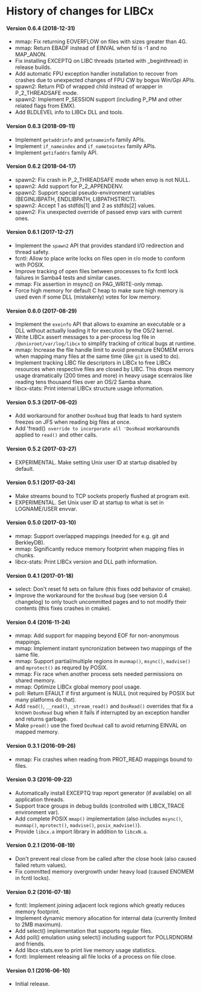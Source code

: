 # History of changes for LIBCx

#### Version 0.6.4 (2018-12-31)

* mmap: Fix returning EOVERFLOW on files with sizes greater than 4G.
* mmap: Return EBADF instead of EINVAL when fd is -1 and no MAP_ANON.
* Fix installing EXCEPTQ on LIBC threads (started with _beginthread) in release builds.
* Add automatic FPU exception handler installation to recover from crashes due to unexpected changes of FPU CW by bogus Win/Gpi APIs.
* spawn2: Return PID of wrapped child instead of wrapper in P_2_THREADSAFE mode.
* spawn2: Implement P_SESSION support (including P_PM and other related flags from EMX).
* Add BLDLEVEL info to LIBCx DLL and tools.

#### Version 0.6.3 (2018-09-11)

* Implement `getaddrinfo` and `getnameinfo` family APIs.
* Implement `if_nameindex` and `if_nametointex` family APIs.
* Implement `getifaddrs` family API.

#### Version 0.6.2 (2018-04-17)

* spawn2: Fix crash in P_2_THREADSAFE mode when envp is not NULL.
* spawn2: Add support for P_2_APPENDENV.
* spawn2: Support special pseudo-environment variables (BEGINLIBPATH, ENDLIBPATH, LIBPATHSTRICT).
* spawn2: Accept 1 as stdfds[1] and 2 as stdfds[2] values.
* spawn2: Fix unexpected override of passed envp vars with current ones.

#### Version 0.6.1 (2017-12-27)
* Implement the `spawn2` API that provides standard I/O redirection and thread safety.
* fcntl: Allow to place write locks on files open in r/o mode to conform with POSIX.
* Improve tracking of open files between processes to fix fcntl lock failures in Samba4 tests and similar cases.
* mmap: Fix assertion in msync() on PAG_WRITE-only mmap.
* Force high memory for default C heap to make sure high memory is used even if some DLL (mistakenly) votes for low memory.

#### Version 0.6.0 (2017-08-29)

* Implement the `exeinfo` API that allows to examine an executable or a DLL without actually loading it for execution by the OS/2 kernel.
* Write LIBCx assert messages to a per-process log file in `/@unixroot/var/log/libcx` to simplify tracking of critical bugs at runtime.
* mmap: Increase the file handle limit to avoid premature ENOMEM errors when mapping many files at the same time  (like `git` is used to do).
* Implement tracking LIBC file descriptors in LIBCx to free LIBCx resources when respective files are closed by LIBC. This drops memory usage dramatically (200 times and more) in heavy usage scenraios like reading tens thousand files over an OS/2 Samba share.
* libcx-stats: Print internal LIBCx structure usage information.

#### Version 0.5.3 (2017-06-02)

* Add workaround for another `DosRead` bug that leads to hard system freezes on JFS when reading big files at once.
* Add 'fread()` override to incorporate all 'DosRead` workarounds applied to `read()` and other calls.

#### Version 0.5.2 (2017-03-27)

* EXPERIMENTAL. Make setting Unix user ID at startup disabled by default.

#### Version 0.5.1 (2017-03-24)

* Make streams bound to TCP sockets properly flushed at program exit.
* EXPERIMENTAL. Set Unix user ID at startup to what is set in LOGNAME/USER envvar.

#### Version 0.5.0 (2017-03-10)

* mmap: Support overlapped mappings (needed for e.g. git and BerkleyDB).
* mmap: Significantly reduce memory footprint when mapping files in chunks.
* libcx-stats: Print LIBCx version and DLL path information.

#### Version 0.4.1 (2017-01-18)

* select: Don't reset fd sets on failure (this fixes odd behavior of cmake).
* Improve the workaround for the `DosRead` bug (see version 0.4 changelog) to only touch uncommitted pages and to not modify their contents (this fixes crashes in cmake).

#### Version 0.4 (2016-11-24)

* mmap: Add support for mapping beyond EOF for non-anonymous mappings.
* mmap: Implement instant syncronization between two mappings of the same file.
* mmap: Support partial/multiple regions in `munmap()`, `msync()`, `madvise()` and `mprotect()` as requred by POSIX.
* mmap: Fix race when another process sets needed permissions on shared memory.
* mmap: Optimize LIBCx global memory pool usage.
* poll: Return EFAULT if first argument is NULL (not required by POSIX but many platforms do that).
* Add `read()`, `__read()`, `_stream_read()` and `DosRead()` overrides that fix a known `DosRead` bug when it fails if interrupted by an exception handler and returns garbage.
* Make `pread()` use the fixed `DosRead` call to avoid returning EINVAL on mapped memory.

#### Version 0.3.1 (2016-09-26)

* mmap: Fix crashes when reading from PROT_READ mappings bound to files.

#### Version 0.3 (2016-09-22)

* Automatically install EXCEPTQ trap report generator (if available) on all application threads.
* Support trace groups in debug builds (controlled with LIBCX_TRACE environment var).
* Add complete POSIX `mmap()` implementation (also includes `msync()`, `munmap()`, `mprotect()`, `madvise()`, `posix_madvise()`).
* Provide `libcx.a` import library in addition to `libcxN.a`.

#### Version 0.2.1 (2016-08-19)

* Don't prevent real close from be called after the close hook (also caused failed return values).
* Fix committed memory overgrowth under heavy load (caused ENOMEM in fcntl locks).

#### Version 0.2 (2016-07-18)

* fcntl: Implement joining adjacent lock regions which greatly reduces memory footprint.
* Implement dynamic memory allocation for internal data (currently limited to 2MB maximum).
* Add select() implementation that supports regular files.
* Add poll() emulation using select() including support for POLLRDNORM and friends.
* Add libcx-stats.exe to print live memory usage statistics.
* fcntl: Implement releasing all file locks of a process on file close.

#### Version 0.1 (2016-06-10)

* Initial release.
